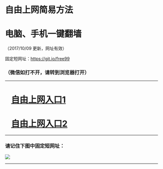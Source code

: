 ﻿# 自由上网简易方法

# 电脑、手机一键翻墙

（2017/10/09 更新，网址有效）

固定短网址：https://git.io/free99

### （微信如打不开，请转到浏览器打开）


***





# &nbsp;&nbsp; <a href="http://ft2960928485.fwq-tz-1001.info/fwqtz01.html?t=100900116302 " target="_blank">自由上网入口1</a>
# &nbsp;&nbsp; <a href="http://ft1826114215.fwq-tz-1002.info/fwqtz02.html?t=100900111421 " target="_blank">自由上网入口2</a>
***

### 请记住下图中固定短网址：

<img src="https://s3-us-west-2.amazonaws.com/fwq-1001/yjfq-20170905okok.png" /> 


***

